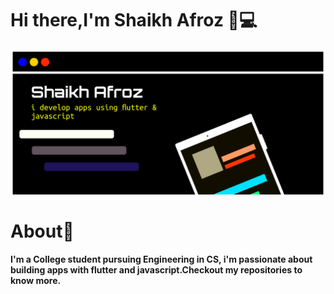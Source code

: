 
# Hi there,I'm Shaikh Afroz 👋💻


<img src="https://github.com/Afroz-Shaikh/Afroz-Shaikh/blob/master/icons/afroz.png" alt="s1" width="1000">

# About🤔
<b>I'm a College student pursuing Engineering in CS, i'm passionate about building apps with flutter and javascript.Checkout my repositories to know more.</b>


 
